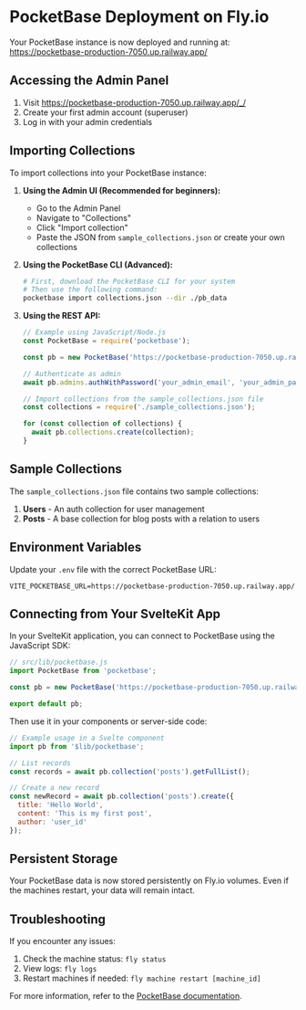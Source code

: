 # PocketBase Deployment on Fly.io

Your PocketBase instance is now deployed and running at:
https://pocketbase-production-7050.up.railway.app/

## Accessing the Admin Panel

1. Visit https://pocketbase-production-7050.up.railway.app/_/
2. Create your first admin account (superuser)
3. Log in with your admin credentials

## Importing Collections

To import collections into your PocketBase instance:

1. **Using the Admin UI (Recommended for beginners):**
   - Go to the Admin Panel
   - Navigate to "Collections"
   - Click "Import collection"
   - Paste the JSON from `sample_collections.json` or create your own collections

2. **Using the PocketBase CLI (Advanced):**
   ```bash
   # First, download the PocketBase CLI for your system
   # Then use the following command:
   pocketbase import collections.json --dir ./pb_data
   ```

3. **Using the REST API:**
   ```javascript
   // Example using JavaScript/Node.js
   const PocketBase = require('pocketbase');
   
   const pb = new PocketBase('https://pocketbase-production-7050.up.railway.app');
   
   // Authenticate as admin
   await pb.admins.authWithPassword('your_admin_email', 'your_admin_password');
   
   // Import collections from the sample_collections.json file
   const collections = require('./sample_collections.json');
   
   for (const collection of collections) {
     await pb.collections.create(collection);
   }
   ```

## Sample Collections

The `sample_collections.json` file contains two sample collections:
1. **Users** - An auth collection for user management
2. **Posts** - A base collection for blog posts with a relation to users

## Environment Variables

Update your `.env` file with the correct PocketBase URL:

```
VITE_POCKETBASE_URL=https://pocketbase-production-7050.up.railway.app/
```

## Connecting from Your SvelteKit App

In your SvelteKit application, you can connect to PocketBase using the JavaScript SDK:

```javascript
// src/lib/pocketbase.js
import PocketBase from 'pocketbase';

const pb = new PocketBase('https://pocketbase-production-7050.up.railway.app');

export default pb;
```

Then use it in your components or server-side code:

```javascript
// Example usage in a Svelte component
import pb from '$lib/pocketbase';

// List records
const records = await pb.collection('posts').getFullList();

// Create a new record
const newRecord = await pb.collection('posts').create({
  title: 'Hello World',
  content: 'This is my first post',
  author: 'user_id'
});
```

## Persistent Storage

Your PocketBase data is now stored persistently on Fly.io volumes. Even if the machines restart, your data will remain intact.

## Troubleshooting

If you encounter any issues:

1. Check the machine status: `fly status`
2. View logs: `fly logs`
3. Restart machines if needed: `fly machine restart [machine_id]`

For more information, refer to the [PocketBase documentation](https://pocketbase.io/docs/).